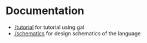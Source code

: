 # Documentation

* [/tutorial](tutorial/README.md) for tutorial using gal
* [/schematics](schematics/README.md) for design schematics of the language